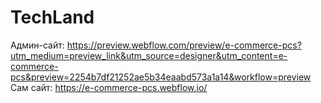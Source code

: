# TechLand
Админ-сайт: https://preview.webflow.com/preview/e-commerce-pcs?utm_medium=preview_link&utm_source=designer&utm_content=e-commerce-pcs&preview=2254b7df21252ae5b34eaabd573a1a14&workflow=preview  
Сам сайт: https://e-commerce-pcs.webflow.io/
